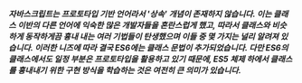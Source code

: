 ##### 자바스크립트는 프로토타입 기반 언어라서 '상속' 개념이 존재하지 않습니다. 이는 클래스 이반의 다른 언어에 익숙한 많은 개발자들을 혼란스럽게 했고, 따라서 클래스와 비슷하게 동작하게끔 흉내 내는 여러 기법들이 탄생했으며 이들 중 몇 가지는 널리 알려져 있습니다. 이러한 니즈에 따라 결국 ES6에는 클래스 문법이 추가되었습니다. 다만 ES6의 클래스에서도 일정 부분은 프로토타입을 활용하고 있기 때문에, ES5 체제 하에서 클래스를 흉내내기 위한 구현 방식을 학습하는 것은 여전히 큰 의미가 있습니다. 


